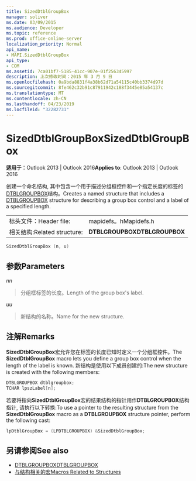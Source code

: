 ```yaml
---
title: SizedDtblGroupBox
manager: soliver
ms.date: 03/09/2015
ms.audience: Developer
ms.topic: reference
ms.prod: office-online-server
localization_priority: Normal
api_name:
- MAPI.SizedDtblGroupBox
api_type:
- COM
ms.assetid: 7ca01bf7-5185-41cc-907e-01f256345997
description: 上次修改时间：2015 年 3 月 9 日
ms.openlocfilehash: 0a9bda8831f4a38b62d71a54115c40bb3374d97d
ms.sourcegitcommit: 8fe462c32b91c87911942c188f3445e85a54137c
ms.translationtype: MT
ms.contentlocale: zh-CN
ms.lasthandoff: 04/23/2019
ms.locfileid: "32282731"
---
```

# <a name="sizeddtblgroupbox"></a><span data-ttu-id="580dc-103">SizedDtblGroupBox</span><span class="sxs-lookup"><span data-stu-id="580dc-103">SizedDtblGroupBox</span></span>

<span data-ttu-id="580dc-104">**适用于**：Outlook 2013 | Outlook 2016</span><span class="sxs-lookup"><span data-stu-id="580dc-104">**Applies to**: Outlook 2013 | Outlook 2016</span></span> 
  
<span data-ttu-id="580dc-105">创建一个命名结构, 其中包含一个用于描述分组框控件和一个指定长度的标签的[DTBLGROUPBOX](dtblgroupbox.md)结构。</span><span class="sxs-lookup"><span data-stu-id="580dc-105">Creates a named structure that includes a [DTBLGROUPBOX](dtblgroupbox.md) structure for describing a group box control and a label of a specified length.</span></span> 
  
|||
|:-----|:-----|
|<span data-ttu-id="580dc-106">标头文件：</span><span class="sxs-lookup"><span data-stu-id="580dc-106">Header file:</span></span>  <br/> |<span data-ttu-id="580dc-107">mapidefs。h</span><span class="sxs-lookup"><span data-stu-id="580dc-107">Mapidefs.h</span></span>  <br/> |
|<span data-ttu-id="580dc-108">相关结构:</span><span class="sxs-lookup"><span data-stu-id="580dc-108">Related structure:</span></span>  <br/> |<span data-ttu-id="580dc-109">**DTBLGROUPBOX**</span><span class="sxs-lookup"><span data-stu-id="580dc-109">**DTBLGROUPBOX**</span></span> <br/> |
   
```cpp
SizedDtblGroupBox (n, u)
```

## <a name="parameters"></a><span data-ttu-id="580dc-110">参数</span><span class="sxs-lookup"><span data-stu-id="580dc-110">Parameters</span></span>

<span data-ttu-id="580dc-111">_n_</span><span class="sxs-lookup"><span data-stu-id="580dc-111">_n_</span></span>
  
> <span data-ttu-id="580dc-112">分组框标签的长度。</span><span class="sxs-lookup"><span data-stu-id="580dc-112">Length of the group box's label.</span></span> 
    
<span data-ttu-id="580dc-113">_u_</span><span class="sxs-lookup"><span data-stu-id="580dc-113">_u_</span></span>
  
> <span data-ttu-id="580dc-114">新结构的名称。</span><span class="sxs-lookup"><span data-stu-id="580dc-114">Name for the new structure.</span></span>
    
## <a name="remarks"></a><span data-ttu-id="580dc-115">注解</span><span class="sxs-lookup"><span data-stu-id="580dc-115">Remarks</span></span>

<span data-ttu-id="580dc-116">**SizedDtblGroupBox**宏允许您在标签的长度已知时定义一个分组框控件。</span><span class="sxs-lookup"><span data-stu-id="580dc-116">The **SizedDtblGroupBox** macro lets you define a group box control when the length of the label is known.</span></span> <span data-ttu-id="580dc-117">新结构是使用以下成员创建的:</span><span class="sxs-lookup"><span data-stu-id="580dc-117">The new structure is created with the following members:</span></span> 
  
```cpp
DTBLGROUPBOX dtblgroupbox;
TCHAR lpszLabel[n];

```

<span data-ttu-id="580dc-118">若要将指向**SizedDtblGroupBox**宏的结果结构的指针用作**DTBLGROUPBOX**结构指针, 请执行以下转换:</span><span class="sxs-lookup"><span data-stu-id="580dc-118">To use a pointer to the resulting structure from the **SizedDtblGroupBox** macro as a **DTBLGROUPBOX** structure pointer, perform the following cast:</span></span> 
  
```cpp
lpDtblGroupBox = (LPDTBLGROUPBOX) &SizedDtblGroupBox;

```

## <a name="see-also"></a><span data-ttu-id="580dc-119">另请参阅</span><span class="sxs-lookup"><span data-stu-id="580dc-119">See also</span></span>

- [<span data-ttu-id="580dc-120">DTBLGROUPBOX</span><span class="sxs-lookup"><span data-stu-id="580dc-120">DTBLGROUPBOX</span></span>](dtblgroupbox.md)
- [<span data-ttu-id="580dc-121">与结构相关的宏</span><span class="sxs-lookup"><span data-stu-id="580dc-121">Macros Related to Structures</span></span>](macros-related-to-structures.md)

